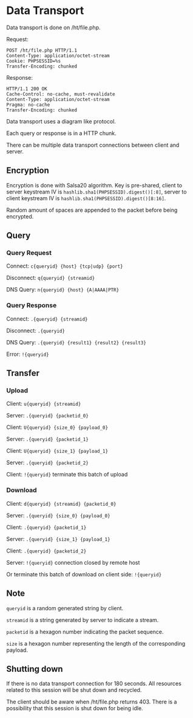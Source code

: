 Data Transport
==============

Data transport is done on /ht/file.php.

Request:

    POST /ht/file.php HTTP/1.1
    Content-Type: application/octet-stream
    Cookie: PHPSESSID=%s
    Transfer-Encoding: chunked

Response:

    HTTP/1.1 200 OK
    Cache-Control: no-cache, must-revalidate
    Content-Type: application/octet-stream
    Pragma: no-cache
    Transfer-Encoding: chunked

Data transport uses a diagram like protocol.

Each query or response is in a HTTP chunk.

There can be multiple data transport connections between client and server.

## Encryption

Encryption is done with Salsa20 algorithm. Key is pre-shared, client to server
keystream IV is `hashlib.sha1(PHPSESSID).digest()[:8]`, server to client
keystream IV is `hashlib.sha1(PHPSESSID).digest()[8:16]`.

Random amount of spaces are appended to the packet before being encrypted.

## Query

### Query Request

Connect: `c{queryid} {host} {tcp|udp} {port}`

Disconnect: `q{queryid} {streamid}`

DNS Query: `n{queryid} {host} {A|AAAA|PTR}`

### Query Response

Connect: `.{queryid} {streamid}`

Disconnect: `.{queryid}`

DNS Query: `.{queryid} {result1} {result2} {result3}`

Error: `!{queryid}`

## Transfer

### Upload

Client: `u{queryid} {streamid}`

Server: `.{queryid} {packetid_0}`

Client: `U{queryid} {size_0} {payload_0}`

Server: `.{queryid} {packetid_1}`

Client: `U{queryid} {size_1} {payload_1}`

Server: `.{queryid} {packetid_2}`

Client: `!{queryid}` terminate this batch of upload

### Download

Client: `d{queryid} {streamid} {packetid_0}`

Server: `.{queryid} {size_0} {payload_0}`

Client: `.{queryid} {packetid_1}`

Server: `.{queryid} {size_1} {payload_1}`

Client: `.{queryid} {packetid_2}`

Server: `!{queryid}` connection closed by remote host

Or terminate this batch of download on client side: `!{queryid}`

## Note

`queryid` is a random generated string by client.

`streamid` is a string generated by server to indicate a stream.

`packetid` is a hexagon number indicating the packet sequence.

`size` is a hexagon number representing the length of the corresponding payload.

## Shutting down

If there is no data transport connection for 180 seconds. All resources related to this
session will be shut down and recycled.

The client should be aware when /ht/file.php returns 403. There is a
possibility that this session is shut down for being idle.
